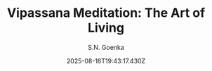 ---
title: "Vipassana Meditation: The Art of Living"
date: "2025-08-16T19:43:17.430Z"
author: "S.N. Goenka"
read_year: "NO"
recommendation: '3'
url: /bookshelf/vipassana-meditation-the-art-of-living
---